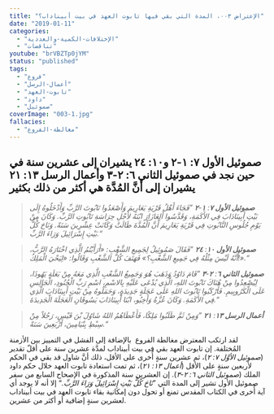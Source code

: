 ```yaml
---
title: "الإعتراض ٠٠٣، المدة التي بقي فيها تابوت العهد في بيت أبيناداب؟"
date: "2019-01-11"
categories:
  - "الإختلافات-الكمية-والعددية"
  - "تناقضات"
youtube: "brVBZTp0jYM"
status: "published"
tags:
  - "فروع"
  - "أعمال-الرسل"
  - "تابوت-العهد"
  - "داود"
  - "صموئيل"
coverImage: "003-1.jpg"
fallacies:
  - "مغالطة-الفروع"
---
```


## **صموئيل الأول ٧: ١-٢ و١٠: ٢٤ يشيران إلى عشرين سنة في حين نجد في صموئيل الثاني ٦: ٢-٣ وأعمال الرسل ١٣: ٢١ يشيران إلى أنَّ المُدَّة هي أكثر من ذلك بكثير**

> _**صموئيل الأول ٧**: **١**\-**٢** ”فَجَاءَ أَهْلُ قَرْيَةِ يَعَارِيمَ وَأَصْعَدُوا تَابُوتَ الرَّبِّ وَأَدْخَلُوهُ إِلَى بَيْتِ أَبِينَادَابَ فِي الأَكَمَةِ، وَقَدَّسُوا أَلِعَازَارَ ابْنَهُ لأَجْلِ حِرَاسَةِ تَابُوتِ الرَّبِّ. وَكَانَ مِنْ يَوْمِ جُلُوسِ التَّابُوتِ فِي قَرْيَةِ يَعَارِيمَ أَنَّ الْمُدَّةَ طَالَتْ وَكَانَتْ عِشْرِينَ سَنَةً. وَنَاحَ كُلُّ بَيْتِ إِسْرَائِيلَ وَرَاءَ الرَّبِّ.“_

> _**صموئيل الأول ١٠**: **٢٤** ”فَقَالَ صَمُوئِيلُ لِجَمِيعِ الشَّعْبِ: «أَرَأَيْتُمُ الَّذِي اخْتَارَهُ الرَّبُّ، أَنَّهُ لَيْسَ مِثْلُهُ فِي جَمِيعِ الشَّعْبِ؟» فَهَتَفَ كُلُّ الشَّعْبِ وَقَالُوا: «لِيَحْيَ الْمَلِكُ!».“_

> _**صموئيل الثاني ٦**: **٢**\-**٣** ”قَامَ دَاوُدُ وَذَهَبَ هُوَ وَجَمِيعُ الشَّعْبِ الَّذِي مَعَهُ مِنْ بَعَلَةِ يَهُوذَا، لِيُصْعِدُوا مِنْ هُنَاكَ تَابُوتَ اللهِ، الَّذِي يُدْعَى عَلَيْهِ بِالاسْمِ، اسْمِ رَبِّ الْجُنُودِ، الْجَالِسِ عَلَى الْكَرُوبِيمِ. فَأَرْكَبُوا تَابُوتَ اللهِ عَلَى عَجَلَةٍ جَدِيدَةٍ، وَحَمَلُوهُ مِنْ بَيْتِ أَبِينَادَابَ الَّذِي فِي الأَكَمَةِ. وَكَانَ عُزَّةُ وَأَخِيُو، ابْنَا أَبِينَادَابَ يَسُوقَانِ الْعَجَلَةَ الْجَدِيدَةَ.“_

> _**أعمال الرسل ١٣**: **٢١** ”وَمِنْ ثَمَّ طَلَبُوا مَلِكًا، فَأَعْطَاهُمُ اللهُ شَاوُلَ بْنَ قَيْسٍ، رَجُلاً مِنْ سِبْطِ بِنْيَامِينَ، أَرْبَعِينَ سَنَةً.“_

لقد ارتكب المعترض مغالطة الفروع  بالإضافة إلى الفشل في التمييز بين الأزمنة المُختلفة. إن تابوت العهد بقي في بيت أبيناداب لمدَّة عشرين سنة على أقلّ تقدير (_صموئيل الأوَّل ٧: ٢_)، ثم عشرين سنةٍ أُخرى على الأقل، ذلك أنَّ شاول قد بقي في الحكم لأربعين سنةٍ على الأقل (_أعمال ١٣: ٢١_)، ثم تمت استعادة تابوت العهد خلال حكم داود الملك (_صموئيل الثاني ٦: ٢-٣_). إن العشرين سنة المذكورة في الإصحاح السابع من سفر صموئيل الأول تشير إلى المدة التي ”_نَاحَ كُلُّ بَيْتِ إِسْرَائِيلَ وَرَاءَ الرَّبِّ._“ إلا أنه لا يوجد أي آية أُخرى في الكتاب المقدس تمنع أو تحول دون إمكانية بقاء تابوت العهد في بيت أبيناداب لعشرين سنةٍ إضافية أو أكثر من عشرين.
